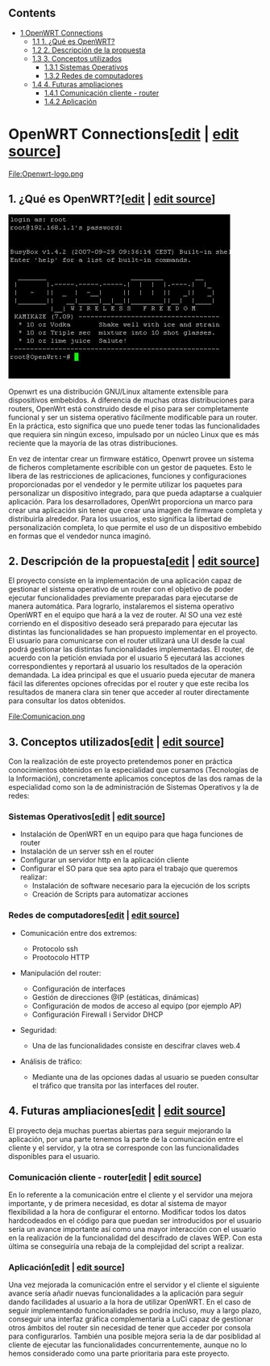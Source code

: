 ## Contents

* [1 OpenWRT Connections](#OpenWRT_Connections)
  + [1.1 1. ¿Qué es OpenWRT?](#1._.C2.BFQu.C3.A9_es_OpenWRT.3F)
  + [1.2 2. Descripción de la propuesta](#2._Descripci.C3.B3n_de_la_propuesta)
  + [1.3 3. Conceptos utilizados](#3._Conceptos_utilizados)
    - [1.3.1 Sistemas Operativos](#Sistemas_Operativos)
    - [1.3.2 Redes de computadores](#Redes_de_computadores)
  + [1.4 4. Futuras ampliaciones](#4._Futuras_ampliaciones)
    - [1.4.1 Comunicación cliente - router](#Comunicaci.C3.B3n_cliente_-_router)
    - [1.4.2 Aplicación](#Aplicaci.C3.B3n)

# OpenWRT Connections[[edit](/pti/index.php?title=Categor%C3%ADa:OpenWRT_Connections&veaction=edit&section=1 "Edit section: OpenWRT Connections") | [edit source](/pti/index.php?title=Categor%C3%ADa:OpenWRT_Connections&action=edit&section=1 "Edit section: OpenWRT Connections")]

[File:Openwrt-logo.png](/pti/index.php?title=Special:Upload&wpDestFile=Openwrt-logo.png "File:Openwrt-logo.png")

## 1. ¿Qué es OpenWRT?[[edit](/pti/index.php?title=Categor%C3%ADa:OpenWRT_Connections&veaction=edit&section=2 "Edit section: 1. ¿Qué es OpenWRT?") | [edit source](/pti/index.php?title=Categor%C3%ADa:OpenWRT_Connections&action=edit&section=2 "Edit section: 1. ¿Qué es OpenWRT?")]

[![OpenWrt2.JPG](images/OpenWrt2.JPG)](/pti/index.php/File:OpenWrt2.JPG)

Openwrt es una distribución GNU/Linux altamente extensible para dispositivos embebidos. A
diferencia de muchas otras distribuciones para routers, OpenWrt está construido desde el piso para
ser completamente funcional y ser un sistema operativo fácilmente modificable para un router. En la
práctica, esto significa que uno puede tener todas las funcionalidades que requiera sin ningún
exceso, impulsado por un núcleo Linux que es más reciente que la mayoría de las otras
distribuciones.

En vez de intentar crear un firmware estático, Openwrt provee un sistema de ficheros
completamente escribible con un gestor de paquetes. Esto le libera de las restricciones de
aplicaciones, funciones y configuraciones proporcionadas por el vendedor y le permite utilizar los
paquetes para personalizar un dispositivo integrado, para que pueda adaptarse a cualquier
aplicación. Para los desarrolladores, OpenWrt proporciona un marco para crear una aplicación sin
tener que crear una imagen de firmware completa y distribuirla alrededor. Para los usuarios, esto
significa la libertad de personalización completa, lo que permite el uso de un dispositivo embebido
en formas que el vendedor nunca imaginó.

## 2. Descripción de la propuesta[[edit](/pti/index.php?title=Categor%C3%ADa:OpenWRT_Connections&veaction=edit&section=3 "Edit section: 2. Descripción de la propuesta") | [edit source](/pti/index.php?title=Categor%C3%ADa:OpenWRT_Connections&action=edit&section=3 "Edit section: 2. Descripción de la propuesta")]

El proyecto consiste en la implementación de una aplicación capaz de gestionar el sistema operativo
de un router con el objetivo de poder ejecutar funcionalidades previamente preparadas para
ejecutarse de manera automática. Para lograrlo, instalaremos el sistema operativo OpenWRT en el
equipo que hará a la vez de router. Al SO una vez esté corriendo en el dispositivo deseado será
preparado para ejecutar las distintas las funcionalidades se han propuesto implementar en el
proyecto.
El usuario para comunicarse con el router utilizará una UI desde la cual podrá gestionar las distintas
funcionalidades implementadas. El router, de acuerdo con la petición enviada por el usuario 5
ejecutará las acciones correspondientes y reportará al usuario los resultados de la operación
demandada.
La idea principal es que el usuario pueda ejecutar de manera fácil las diferentes opciones ofrecidas
por el router y que este reciba los resultados de manera clara sin tener que acceder al router
directamente para consultar los datos obtenidos.

[File:Comunicacion.png](/pti/index.php?title=Special:Upload&wpDestFile=Comunicacion.png "File:Comunicacion.png")

## 3. Conceptos utilizados[[edit](/pti/index.php?title=Categor%C3%ADa:OpenWRT_Connections&veaction=edit&section=4 "Edit section: 3. Conceptos utilizados") | [edit source](/pti/index.php?title=Categor%C3%ADa:OpenWRT_Connections&action=edit&section=4 "Edit section: 3. Conceptos utilizados")]

Con la realización de este proyecto pretendemos poner en práctica conocimientos obtenidos en la
especialidad que cursamos (Tecnologías de la Información), concretamente aplicamos conceptos de
las dos ramas de la especialidad como son la de administración de Sistemas Operativos y la de redes:

### Sistemas Operativos[[edit](/pti/index.php?title=Categor%C3%ADa:OpenWRT_Connections&veaction=edit&section=5 "Edit section: Sistemas Operativos") | [edit source](/pti/index.php?title=Categor%C3%ADa:OpenWRT_Connections&action=edit&section=5 "Edit section: Sistemas Operativos")]

* Instalación de OpenWRT en un equipo para que haga funciones de router
* Instalación de un server ssh en el router
* Configurar un servidor http en la aplicación cliente
* Configurar el SO para que sea apto para el trabajo que queremos realizar:
  + Instalación de software necesario para la ejecución de los scripts
  + Creación de Scripts para automatizar acciones

### Redes de computadores[[edit](/pti/index.php?title=Categor%C3%ADa:OpenWRT_Connections&veaction=edit&section=6 "Edit section: Redes de computadores") | [edit source](/pti/index.php?title=Categor%C3%ADa:OpenWRT_Connections&action=edit&section=6 "Edit section: Redes de computadores")]

* Comunicación entre dos extremos:
  + Protocolo ssh
  + Prootocolo HTTP

* Manipulación del router:
  + Configuración de interfaces
  + Gestión de direcciones @IP (estáticas, dinámicas)
  + Configuración de modos de acceso al equipo (por ejemplo AP)
  + Configuración Firewall i Servidor DHCP

* Seguridad:
  + Una de las funcionalidades consiste en descifrar claves web.4

* Análisis de tráfico:
  + Mediante una de las opciones dadas al usuario se pueden consultar el tráfico que transita por las interfaces del router.

## 4. Futuras ampliaciones[[edit](/pti/index.php?title=Categor%C3%ADa:OpenWRT_Connections&veaction=edit&section=7 "Edit section: 4. Futuras ampliaciones") | [edit source](/pti/index.php?title=Categor%C3%ADa:OpenWRT_Connections&action=edit&section=7 "Edit section: 4. Futuras ampliaciones")]

El proyecto deja muchas puertas abiertas para seguir mejorando la aplicación, por una parte
tenemos la parte de la comunicación entre el cliente y el servidor, y la otra se corresponde con las
funcionalidades disponibles para el usuario.

### Comunicación cliente - router[[edit](/pti/index.php?title=Categor%C3%ADa:OpenWRT_Connections&veaction=edit&section=8 "Edit section: Comunicación cliente - router") | [edit source](/pti/index.php?title=Categor%C3%ADa:OpenWRT_Connections&action=edit&section=8 "Edit section: Comunicación cliente - router")]

En lo referente a la comunicación entre el cliente y el servidor una mejora importante, y de primera
necesidad, es dotar al sistema de mayor flexibilidad a la hora de configurar el entorno. Modificar
todos los datos hardcodeados en el código para que puedan ser introducidos por el usuario seria un
avance importante así como una mayor interacción con el usuario en la realización de la
funcionalidad del descifrado de claves WEP. Con esta última se conseguiría una rebaja de la
complejidad del script a realizar.

### Aplicación[[edit](/pti/index.php?title=Categor%C3%ADa:OpenWRT_Connections&veaction=edit&section=9 "Edit section: Aplicación") | [edit source](/pti/index.php?title=Categor%C3%ADa:OpenWRT_Connections&action=edit&section=9 "Edit section: Aplicación")]

Una vez mejorada la comunicación entre el servidor y el cliente el siguiente avance sería añadir
nuevas funcionalidades a la aplicación para seguir dando facilidades al usuario a la hora de utilizar
OpenWRT. En el caso de seguir implementando funcionalidades se podría incluso, muy a largo plazo,
conseguir una interfaz gráfica complementaria a LuCi capaz de gestionar otros ámbitos del router sin
necesidad de tener que acceder por consola para configurarlos. También una posible mejora seria la
de dar posiblidad al cliente de ejecutar las funcionalidades concurrentemente, aunque no lo hemos
considerado como una parte prioritaria para este proyecto.